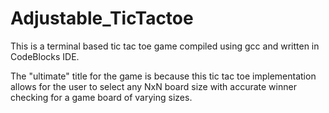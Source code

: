 # Adjustable_TicTactoe
This is a terminal based tic tac toe game compiled using gcc and written in CodeBlocks IDE.

The "ultimate" title for the game is because this tic tac toe implementation allows for the user to select any NxN board size with accurate winner checking for a game board of varying sizes.
